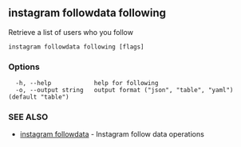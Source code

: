 ## instagram followdata following

Retrieve a list of users who you follow

```
instagram followdata following [flags]
```

### Options

```
  -h, --help            help for following
  -o, --output string   output format ("json", "table", "yaml") (default "table")
```

### SEE ALSO

* [instagram followdata](instagram_followdata.md)	 - Instagram follow data operations

